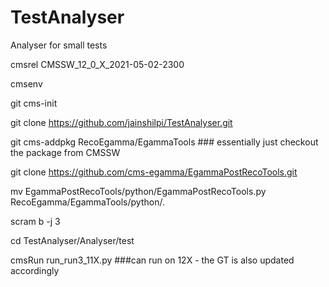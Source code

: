 # TestAnalyser
Analyser for small tests

cmsrel CMSSW_12_0_X_2021-05-02-2300

cmsenv

git cms-init 

git clone https://github.com/jainshilpi/TestAnalyser.git

git cms-addpkg RecoEgamma/EgammaTools  ### essentially just checkout the package from CMSSW

git clone https://github.com/cms-egamma/EgammaPostRecoTools.git

mv EgammaPostRecoTools/python/EgammaPostRecoTools.py RecoEgamma/EgammaTools/python/.

scram b -j 3

cd TestAnalyser/Analyser/test

cmsRun run_run3_11X.py   ###can run on 12X - the GT is also updated accordingly

